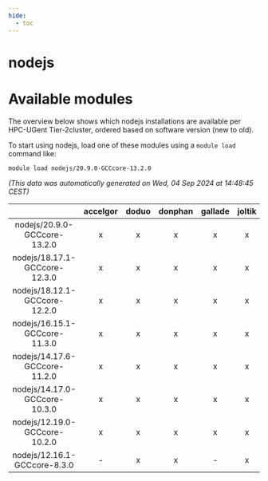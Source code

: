 ```yaml
---
hide:
  - toc
---
```


nodejs
======

# Available modules


The overview below shows which nodejs installations are available per HPC-UGent Tier-2cluster, ordered based on software version (new to old).

To start using nodejs, load one of these modules using a `module load` command like:

```shell
module load nodejs/20.9.0-GCCcore-13.2.0
```

*(This data was automatically generated on Wed, 04 Sep 2024 at 14:48:45 CEST)*  

| |accelgor|doduo|donphan|gallade|joltik|shinx|skitty|
| :---: | :---: | :---: | :---: | :---: | :---: | :---: | :---: |
|nodejs/20.9.0-GCCcore-13.2.0|x|x|x|x|x|x|x|
|nodejs/18.17.1-GCCcore-12.3.0|x|x|x|x|x|x|x|
|nodejs/18.12.1-GCCcore-12.2.0|x|x|x|x|x|-|x|
|nodejs/16.15.1-GCCcore-11.3.0|x|x|x|x|x|-|x|
|nodejs/14.17.6-GCCcore-11.2.0|x|x|x|x|x|-|x|
|nodejs/14.17.0-GCCcore-10.3.0|x|x|x|x|x|-|x|
|nodejs/12.19.0-GCCcore-10.2.0|x|x|x|x|x|-|x|
|nodejs/12.16.1-GCCcore-8.3.0|-|x|x|-|x|-|x|
